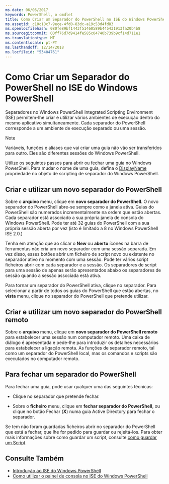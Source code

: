```yaml
---
ms.date: 06/05/2017
keywords: PowerShell, o cmdlet
title: Como Criar um Separador do PowerShell no ISE do Windows PowerShell
ms.assetid: c10c18c7-9ece-4fd0-83dc-a19c53d4fd83
ms.openlocfilehash: 080fe89bf1443f51460589b445431913fa20b4b8
ms.sourcegitcommit: 00ff76d7d9414fe585c04740b739b9cf14d711e1
ms.translationtype: MT
ms.contentlocale: pt-PT
ms.lasthandoff: 12/14/2018
ms.locfileid: "53404761"
---
```

# <a name="how-to-create-a-powershell-tab-in-windows-powershell-ise"></a>Como Criar um Separador do PowerShell no ISE do Windows PowerShell

Separadores no Windows PowerShell Integrated Scripting Environment (ISE) permitem-lhe criar e utilizar vários ambientes de execução dentro do mesmo aplicativo simultaneamente.
Cada separador do PowerShell corresponde a um ambiente de execução separado ou uma sessão.

> [!NOTE]
> Variáveis, funções e aliases que vai criar uma guia não vão ser transferidos para outro. Eles são diferentes sessões do Windows PowerShell.

Utilize os seguintes passos para abrir ou fechar uma guia no Windows PowerShell.
Para mudar o nome de uma guia, defina o [DisplayName](object-model/The-PowerShellTab-Object.md#displayname) propriedade no objeto de scripting de separador do Windows PowerShell.

## <a name="to-create-and-use-a-new-powershell-tab"></a>Criar e utilizar um novo separador do PowerShell

Sobre o **arquivo** menu, clique em **novo separador do PowerShell**. O novo separador do PowerShell abre-se sempre como a janela ativa.
Guias do PowerShell são numerados incrementalmente na ordem que estão abertas.
Cada separador está associado a sua própria janela de consola do Windows PowerShell.
Pode ter até 32 guias do PowerShell com a sua própria sessão aberta por vez (isto é limitado a 8 no Windows PowerShell ISE 2.0.)

Tenha em atenção que ao clicar o **New** ou **aberto** ícones na barra de ferramentas não cria um novo separador com uma sessão separada.
Em vez disso, esses botões abrir um ficheiro de script novo ou existente no separador ativo no momento com uma sessão.
Pode ter vários script ficheiros abrir com cada separador e a sessão.
Os separadores de script para uma sessão de apenas serão apresentados abaixo os separadores de sessão quando a sessão associada está ativa.

Para tornar um separador do PowerShell ativa, clique no separador. Para selecionar a partir de todos os guias do PowerShell que estão abertas, no **vista** menu, clique no separador do PowerShell que pretende utilizar.

## <a name="to-create-and-use-a-new-remote-powershell-tab"></a>Criar e utilizar um novo separador do PowerShell remoto

Sobre o **arquivo** menu, clique em **novo separador do PowerShell remoto** para estabelecer uma sessão num computador remoto.
Uma caixa de diálogo é apresentada e pede-lhe para introduzir os detalhes necessários para estabelecer a ligação remota.
As funções de separador remoto, tal como um separador do PowerShell local, mas os comandos e scripts são executados no computador remoto.

## <a name="to-close-a-powershell-tab"></a>Para fechar um separador do PowerShell

Para fechar uma guia, pode usar qualquer uma das seguintes técnicas:

- Clique no separador que pretende fechar.

- Sobre o **ficheiro** menu, clique em **fechar separador do PowerShell**, ou clique no botão Fechar (**X**) numa guia Active Directory para fechar o separador.

Se tem não foram guardadas ficheiros abrir no separador do PowerShell que está a fechar, que lhe for pedido para guardar ou rejeitá-los.
Para obter mais informações sobre como guardar um script, consulte [como guardar um Script](How-to-Write-and-Run-Scripts-in-the-Windows-PowerShell-ISE.md#how-to-save-a-script).

## <a name="see-also"></a>Consulte Também

- [Introdução ao ISE do Windows PowerShell](Introducing-the-Windows-PowerShell-ISE.md)
- [Como utilizar o painel de consola no ISE do Windows PowerShell](How-to-Use-the-Console-Pane-in-the-Windows-PowerShell-ISE.md)